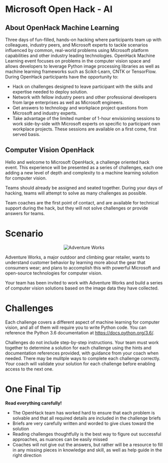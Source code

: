# Microsoft Open Hack - AI

## About OpenHack Machine Learning 
Three days of fun-filled, hands-on hacking where participants team up with colleagues, industry peers, and Microsoft experts to tackle scenarios influenced by common, real-world problems using Microsoft platform capabilities and other industry leading technologies. OpenHack Machine Learning event focuses on problems in the computer vision space and allows developers to leverage Python image processing libraries as well as machine learning frameworks such as Scikit-Learn, CNTK or TensorFlow. During OpenHack participants have the opportunity to:
- Hack on challenges designed to leave participant with the skills and expertise needed to deploy solution.
- Network with fellow industry peers and other professional developers from large enterprises as well as Microsoft engineers. 
- Get answers to technology and workplace project questions from Microsoft and industry experts. 
- Take advantage of the limited number of 1-hour envisioning sessions to work side-by-side with Microsoft experts on specific to participant own workplace projects. These sessions are available on a first come, first served basis. 

## Computer Vision OpenHack
Hello and welcome to Microsoft OpenHack, a challenge oriented hack event. This experience will be presented as a series of challenges, each one adding a new level of depth and complexity to a machine learning solution for computer vision.

Teams should already be assigned and seated together. During your days of hacking, teams will attempt to solve as many challenges as possible.

Team coaches are the first point of contact, and are available for technical support during the hack, but they will not solve challenges or provide answers for teams.

# Scenario
<p align="center">
<img src="https://user-images.githubusercontent.com/7014697/49985603-5f240580-ff21-11e8-8146-962deae154d4.jpg" alt="Adventure Works" style="max-width:100%;">
</p>

Adventure Works, a major outdoor and climbing gear retailer, wants to understand customer behavior by learning more about the gear that consumers wear; and plans to accomplish this with powerful Microsoft and open-source technologies for computer vision.

Your team has been invited to work with Adventure Works and build a series of computer vision solutions based on the image data they have collected.

# Challenges
Each challenge covers a different aspect of machine learning for computer vision, and all of them will require you to write Python code. You can reference the Python 3.6 documentation at https://docs.python.org/3.6/.

Challenges do not include step-by-step instructions. Your team must work together to determine a solution for each challenge using the hints and documentation references provided, with guidance from your coach when needed. There may be mulitple ways to complete each challenge correctly. Your coach will validate your solution for each challenge before enabling access to the next one.

# One Final Tip
**Read everything carefully!**

- The OpenHack team has worked hard to ensure that each problem is solvable and that all required details are included in the challenge briefs
- Briefs are very carefully written and worded to give clues toward the solution
- Reading challenges thoughtfully is the best way to figure out successful approaches, as nuances can be easily missed
- Coaches will not give out the answers, but rather will be a resource to fill in any missing pieces in knowledge and skill, as well as help guide in the right direction
